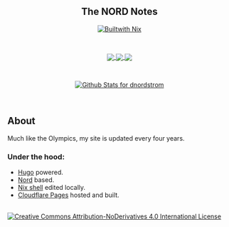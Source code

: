 <h2 align="center">The NORD Notes</h2>

<p align="center">
  <a href="https://builtwithnix.org" title="Built with Nix">
    <img src="https://builtwithnix.org/badge.svg" alt="Builtwith Nix">
  </a>
</p>

<br>

<p align="center">
  <a href="https://github.com/dnordstrom/dnordstrom.github.io/stargazers">
    <img align="center" src="https://img.shields.io/github/stars/dnordstrom/dnordstrom.github.io?colorA=1e1e28&colorB=c9cbff&style=for-the-badge&logo=starship style=for-the-badge">
  </a>
  <a href="https://github.com/dnordstrom/dnordstrom.github.io/issues">
    <img align="center" src="https://img.shields.io/github/issues/dnordstrom/dnordstrom.github.io?colorA=1e1e28&colorB=f7be95&style=for-the-badge">
  </a>
  <a href="https://github.com/dnordstrom/dnordstrom.github.io/contributors">
    <img align="center" src="https://img.shields.io/github/contributors/dnordstrom/dnordstrom.github.io?colorA=1e1e28&colorB=b1e1a6&style=for-the-badge">
  </a>
</p>

<br>

<p align="center">
  <a href="https://github.com/dnordstrom/dnordstrom.github.io/contributors">
    <img src="https://github-readme-stats.vercel.app/api?username=dnordstrom&show_icons=true&bg_color=161320&text_color=D9E0EE&icon_color=DDB6F2&title_color=96CDFB" alt="Github Stats for dnordstrom">
  </a>
</p>

<br>

## About

Much like the Olympics, my site is updated every four years.

### Under the hood:

- [Hugo](https://gohugo.io) powered.
- [Nord](https://www.nordtheme.com) based.
- [Nix shell](https://nixos.org/guides/nix-pills/developing-with-nix-shell.html) edited locally.
- [Cloudflare Pages](https://pages.cloudflare.com) hosted and built.

<br>

  <a title="Creative Commons Attribution-NoDerivatives 4.0 International License" rel="license" href="http://creativecommons.org/licenses/by-nd/4.0/">
    <img src="https://img.shields.io/static/v1.svg?style=for-the-badge&label=License&message=CC-BY-ND%204.0&logoColor=d9e0ee&colorA=302d41&colorB=c9cbff" alt="Creative Commons Attribution-NoDerivatives 4.0 International License">
  </a>
